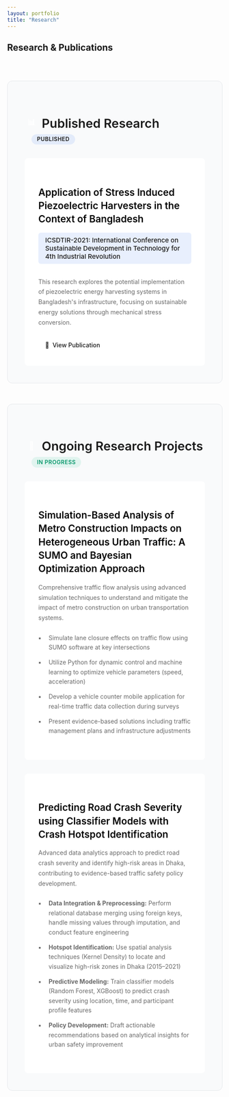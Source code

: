 ```yaml
---
layout: portfolio
title: "Research"
---
```


<style>
.research-section {
    padding: 3rem 0;
    max-width: 1200px;
    margin: 0 auto;
}

.research-grid {
    display: grid;
    gap: 3rem;
    margin-bottom: 4rem;
}

.research-category {
    background: var(--bg-secondary, #f9fafb);
    border-radius: 12px;
    padding: 2.5rem;
    box-shadow: var(--shadow-sm);
    border: 1px solid var(--border, #e5e7eb);
}

.category-title {
    font-size: 1.8rem;
    font-weight: 600;
    color: var(--primary-color);
    margin-bottom: 2rem;
    display: flex;
    align-items: center;
    gap: 0.5rem;
    flex-wrap: wrap;
}

.category-icon {
    width: 32px;
    height: 32px;
    background: var(--primary-color);
    border-radius: 8px;
    display: flex;
    align-items: center;
    justify-content: center;
    color: white;
    font-size: 1.2rem;
}

.research-item {
    background: white;
    border-radius: 8px;
    padding: 2rem;
    box-shadow: var(--shadow-md);
    border-left: 4px solid var(--primary-color);
    margin-bottom: 2rem;
    transition: transform 0.2s ease, box-shadow 0.2s ease;
}

.research-item:hover {
    transform: translateY(-2px);
    box-shadow: var(--shadow-lg);
}

.research-item:last-child {
    margin-bottom: 0;
}

.research-title {
    font-size: 1.4rem;
    font-weight: 600;
    color: black;
    margin-bottom: 1rem;
    line-height: 1.4;
}

.research-conference {
    font-size: 0.95rem;
    color: var(--primary-color);
    font-weight: 500;
    margin-bottom: 1rem;
    padding: 0.5rem 1rem;
    background: rgba(37, 99, 235, 0.1);
    border-radius: 6px;
    display: inline-block;
}

.research-description {
    color: dimgrey;
    margin-bottom: 1.5rem;
    line-height: 1.7;
}

.research-highlights {
    list-style: none;
    margin-bottom: 1.5rem;
    padding-left: 0;
}

.research-highlights li {
    position: relative;
    padding-left: 1.5rem;
    margin-bottom: 0.8rem;
    color: dimgrey;
    line-height: 1.6;
}

.research-highlights li:before {
    content: "▪";
    position: absolute;
    left: 0;
    color: var(--primary-color);
    font-weight: bold;
}

.research-link {
    display: inline-flex;
    align-items: center;
    gap: 0.5rem;
    color: var(--primary-color);
    text-decoration: none;
    font-weight: 500;
    padding: 0.5rem 1rem;
    border: 2px solid var(--primary-color);
    border-radius: 6px;
    transition: all 0.2s ease;
}

.research-link:hover {
    background: var(--primary-color);
    color: white;
    transform: translateY(-1px);
}

.status-badge {
    display: inline-block;
    padding: 0.3rem 0.8rem;
    font-size: 0.8rem;
    font-weight: 600;
    text-transform: uppercase;
    letter-spacing: 0.5px;
    border-radius: 20px;
    margin-left: 1rem;
}

.status-ongoing {
    background: rgba(16, 185, 129, 0.1);
    color: #059669;
}

.status-published {
    background: rgba(37, 99, 235, 0.1);
    color: var(--primary-color);
}

@media (max-width: 768px) {
    .research-section {
        padding: 2rem 1rem;
    }

    .research-category {
        padding: 1.5rem;
    }

    .research-item {
        padding: 1.5rem;
    }

    .research-title {
        font-size: 1.2rem;
    }

    .category-title {
        flex-direction: column;
        align-items: flex-start;
        gap: 1rem;
    }

    .status-badge {
        margin-left: 0;
    }
}
</style>

<section class="section" style="background: var(--surface);">
  <div class="container">
    <div class="section-header">
      <h2 class="section-title">Research & Publications</h2>
    </div>
  </div>
</section>

<section class="section">
  <div class="container">
    <div class="research-section">
        <div class="research-grid">
            <!-- Published Research -->
            <div class="research-category">
                <h3 class="category-title">
                    <div class="category-icon">📊</div>
                    Published Research
                    <span class="status-badge status-published">Published</span>
                </h3>                
                <div class="research-item">
                    <h4 class="research-title">
                        Application of Stress Induced Piezoelectric Harvesters in the Context of Bangladesh
                    </h4>
                    <div class="research-conference">
                        ICSDTIR-2021: International Conference on Sustainable Development in Technology for 4th Industrial Revolution
                    </div>
                    <p class="research-description">
                        This research explores the potential implementation of piezoelectric energy harvesting systems in Bangladesh's infrastructure, focusing on sustainable energy solutions through mechanical stress conversion.
                    </p>
                    <a href="https://www.researchgate.net/publication/353466182_APPLICATION_OF_STRESS_INDUCED_PIEZOELECTRIC_HARVESTERS_IN_THE_CONTEXT_OF_BANGLADESH" 
                       class="research-link" target="_blank" rel="noopener noreferrer">
                        <span>📄</span>
                        View Publication
                    </a>
                </div>
            </div>
            <!-- Ongoing Research -->
            <div class="research-category">
                <h3 class="category-title">
                    <div class="category-icon">🔬</div>
                    Ongoing Research Projects
                    <span class="status-badge status-ongoing">In Progress</span>
                </h3>
                <div class="research-item">
                    <h4 class="research-title">
                        Simulation-Based Analysis of Metro Construction Impacts on Heterogeneous Urban Traffic: A SUMO and Bayesian Optimization Approach
                    </h4>
                    <p class="research-description">
                        Comprehensive traffic flow analysis using advanced simulation techniques to understand and mitigate the impact of metro construction on urban transportation systems.
                    </p>
                    <ul class="research-highlights">
                        <li>Simulate lane closure effects on traffic flow using SUMO software at key intersections</li>
                        <li>Utilize Python for dynamic control and machine learning to optimize vehicle parameters (speed, acceleration)</li>
                        <li>Develop a vehicle counter mobile application for real-time traffic data collection during surveys</li>
                        <li>Present evidence-based solutions including traffic management plans and infrastructure adjustments</li>
                    </ul>
                </div>
                <div class="research-item">
                    <h4 class="research-title">
                        Predicting Road Crash Severity using Classifier Models with Crash Hotspot Identification
                    </h4>
                    <p class="research-description">
                        Advanced data analytics approach to predict road crash severity and identify high-risk areas in Dhaka, contributing to evidence-based traffic safety policy development.
                    </p>
                    <ul class="research-highlights">
                        <li><strong>Data Integration & Preprocessing:</strong> Perform relational database merging using foreign keys, handle missing values through imputation, and conduct feature engineering</li>
                        <li><strong>Hotspot Identification:</strong> Use spatial analysis techniques (Kernel Density) to locate and visualize high-risk zones in Dhaka (2015–2021)</li>
                        <li><strong>Predictive Modeling:</strong> Train classifier models (Random Forest, XGBoost) to predict crash severity using location, time, and participant profile features</li>
                        <li><strong>Policy Development:</strong> Draft actionable recommendations based on analytical insights for urban safety improvement</li>
                    </ul>
                </div>
            </div>
        </div>
    </div>

  </div>
</section>
